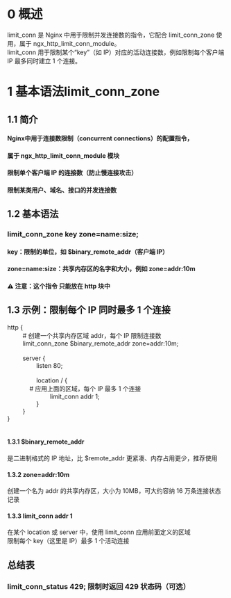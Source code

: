 # 0 概述<br>
limit_conn 是 Nginx 中用于限制并发连接数的指令，它配合 limit_conn_zone 使用，属于 ngx_http_limit_conn_module。<br>
limit_conn 用于限制某个“key”（如 IP）对应的活动连接数，例如限制每个客户端 IP 最多同时建立 1 个连接。<br>

# 1 基本语法limit_conn_zone<br>
## 1.1 简介
#### Nginx中用于连接数限制（concurrent connections）的配置指令，
#### 属于 ngx_http_limit_conn_module 模块<br>
#### 限制单个客户端 IP 的连接数（防止慢连接攻击）<br>
#### 限制某类用户、域名、接口的并发连接数<br>
## 1.2 基本语法<br>
### limit_conn_zone key zone=name:size; <br>
#### key：限制的单位，如 $binary_remote_addr（客户端 IP）<br>
#### zone=name:size：共享内存区的名字和大小，例如 zone=addr:10m <br>
#### ⚠️ 注意：这个指令 只能放在 http 块中<br>
## 1.3 示例：限制每个 IP 同时最多 1 个连接<br>
http {<br>
&nbsp;&nbsp;&nbsp;&nbsp;&nbsp;&nbsp;&nbsp;&nbsp;    # 创建一个共享内存区域 addr，每个 IP 限制连接数<br>
&nbsp;&nbsp;&nbsp;&nbsp;&nbsp;&nbsp;&nbsp;&nbsp;    limit_conn_zone $binary_remote_addr zone=addr:10m;<br>
<br>
&nbsp;&nbsp;&nbsp;&nbsp;&nbsp;&nbsp;&nbsp;&nbsp;   server {<br>
&nbsp;&nbsp;&nbsp;&nbsp;&nbsp;&nbsp;&nbsp;&nbsp;&nbsp;&nbsp;&nbsp;&nbsp;&nbsp;&nbsp;&nbsp;&nbsp;        listen 80;<br>
<br>
&nbsp;&nbsp;&nbsp;&nbsp;&nbsp;&nbsp;&nbsp;&nbsp;&nbsp;&nbsp;&nbsp;&nbsp;&nbsp;&nbsp;&nbsp;&nbsp;        location / {<br>
&nbsp;&nbsp;&nbsp;&nbsp;&nbsp;&nbsp;&nbsp;&nbsp;&nbsp;&nbsp;&nbsp;&nbsp;        # 应用上面的区域，每个 IP 最多 1 个连接<br>
&nbsp;&nbsp;&nbsp;&nbsp;&nbsp;&nbsp;&nbsp;&nbsp;&nbsp;&nbsp;&nbsp;&nbsp;&nbsp;&nbsp;&nbsp;&nbsp;&nbsp;&nbsp;&nbsp;&nbsp;&nbsp;&nbsp;&nbsp;&nbsp;            limit_conn addr 1;<br>
&nbsp;&nbsp;&nbsp;&nbsp;&nbsp;&nbsp;&nbsp;&nbsp;&nbsp;&nbsp;&nbsp;&nbsp;&nbsp;&nbsp;&nbsp;&nbsp;        }<br>
&nbsp;&nbsp;&nbsp;&nbsp;&nbsp;&nbsp;&nbsp;&nbsp;    }<br>
}<br>
<br>
#### 1.3.1 $binary_remote_addr<br>
是二进制格式的 IP 地址，比 $remote_addr 更紧凑、内存占用更少，推荐使用<br>
#### 1.3.2 zone=addr:10m<br>
创建一个名为 addr 的共享内存区，大小为 10MB，可大约容纳 16 万条连接状态记录<br>
#### 1.3.3 limit_conn addr 1<br>
在某个 location 或 server 中，使用 limit_conn 应用前面定义的区域<br>
限制每个 key（这里是 IP）最多 1 个活动连接<br>
## 总结表<br>
### limit_conn_status 429;           限制时返回 429 状态码（可选）<br>
